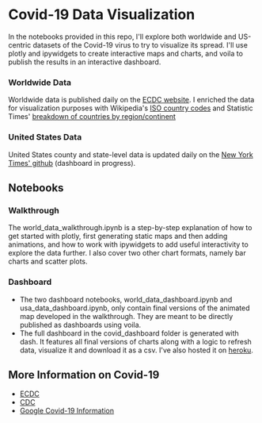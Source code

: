 # Covid-19 Data Visualization

In the notebooks provided in this repo, I'll explore both worldwide and US-centric datasets of the Covid-19 virus to try to visualize its spread. I'll use plotly and ipywidgets to create interactive maps and charts, and voila to publish the results in an interactive dashboard.

### Worldwide Data
Worldwide data is published daily on the [ECDC website](https://www.ecdc.europa.eu/en/geographical-distribution-2019-ncov-cases). I enriched the data for visualization purposes with Wikipedia's [ISO country codes](https://en.wikipedia.org/wiki/List_of_ISO_3166_country_codes) and Statistic Times' [breakdown of countries by region/continent](http://statisticstimes.com/geography/countries-by-continents.php)

### United States Data
United States  county and state-level data is updated daily on the [New York Times' github](https://github.com/nytimes/covid-19-data) (dashboard in progress).


## Notebooks

### Walkthrough
The world_data_walkthrough.ipynb is a step-by-step explanation of how to get started with plotly, first generating static maps and then adding animations, and how to work with ipywidgets to add useful interactivity to explore the data further. I also cover two other chart formats, namely bar charts and scatter plots.

### Dashboard
* The two dashboard notebooks, world_data_dashboard.ipynb and usa_data_dashboard.ipynb, only contain final versions of the animated map developed in the walkthrough. They are meant to be directly published as dashboards using voila.
* The full dashboard in the covid_dashboard folder is generated with dash. It features all final versions of charts along with a logic to refresh data, visualize it and download it as a csv. I've also hosted it on [heroku](https://covid19-dash-app.herokuapp.com/).


## More Information on Covid-19

* [ECDC](https://www.ecdc.europa.eu/en/covid-19-pandemic)
* [CDC](https://www.cdc.gov/coronavirus/2019-ncov/index.html)
* [Google Covid-19 Information](https://www.google.com/covid19/)
